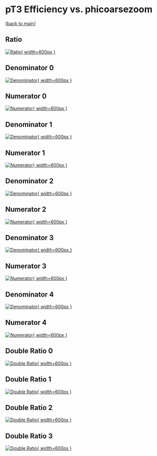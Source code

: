 # pT3 Efficiency vs. phicoarsezoom

[[back to main](./)]



## Ratio

[![Ratio](../mtv/var/pT3_vtr_0_-1_eff_phicoarsezoom.png){ width=600px }](../mtv/var/pT3_vtr_0_-1_eff_phicoarsezoom.pdf)

## Denominator 0

[![Denominator](../mtv/den/pT3_vtr_0_-1_eff_phicoarsezoom_den0.png){ width=600px }](../mtv/den/pT3_vtr_0_-1_eff_phicoarsezoom_den0.pdf)

## Numerator 0

[![Numerator](../mtv/num/pT3_vtr_0_-1_eff_phicoarsezoom_num0.png){ width=600px }](../mtv/num/pT3_vtr_0_-1_eff_phicoarsezoom_num0.pdf)

## Denominator 1

[![Denominator](../mtv/den/pT3_vtr_0_-1_eff_phicoarsezoom_den1.png){ width=600px }](../mtv/den/pT3_vtr_0_-1_eff_phicoarsezoom_den1.pdf)

## Numerator 1

[![Numerator](../mtv/num/pT3_vtr_0_-1_eff_phicoarsezoom_num1.png){ width=600px }](../mtv/num/pT3_vtr_0_-1_eff_phicoarsezoom_num1.pdf)

## Denominator 2

[![Denominator](../mtv/den/pT3_vtr_0_-1_eff_phicoarsezoom_den2.png){ width=600px }](../mtv/den/pT3_vtr_0_-1_eff_phicoarsezoom_den2.pdf)

## Numerator 2

[![Numerator](../mtv/num/pT3_vtr_0_-1_eff_phicoarsezoom_num2.png){ width=600px }](../mtv/num/pT3_vtr_0_-1_eff_phicoarsezoom_num2.pdf)

## Denominator 3

[![Denominator](../mtv/den/pT3_vtr_0_-1_eff_phicoarsezoom_den3.png){ width=600px }](../mtv/den/pT3_vtr_0_-1_eff_phicoarsezoom_den3.pdf)

## Numerator 3

[![Numerator](../mtv/num/pT3_vtr_0_-1_eff_phicoarsezoom_num3.png){ width=600px }](../mtv/num/pT3_vtr_0_-1_eff_phicoarsezoom_num3.pdf)

## Denominator 4

[![Denominator](../mtv/den/pT3_vtr_0_-1_eff_phicoarsezoom_den4.png){ width=600px }](../mtv/den/pT3_vtr_0_-1_eff_phicoarsezoom_den4.pdf)

## Numerator 4

[![Numerator](../mtv/num/pT3_vtr_0_-1_eff_phicoarsezoom_num4.png){ width=600px }](../mtv/num/pT3_vtr_0_-1_eff_phicoarsezoom_num4.pdf)

## Double Ratio 0

[![Double Ratio](../mtv/ratio/pT3_vtr_0_-1_eff_phicoarsezoom_ratio0.png){ width=600px }](../mtv/ratio/pT3_vtr_0_-1_eff_phicoarsezoom_ratio0.pdf)

## Double Ratio 1

[![Double Ratio](../mtv/ratio/pT3_vtr_0_-1_eff_phicoarsezoom_ratio1.png){ width=600px }](../mtv/ratio/pT3_vtr_0_-1_eff_phicoarsezoom_ratio1.pdf)

## Double Ratio 2

[![Double Ratio](../mtv/ratio/pT3_vtr_0_-1_eff_phicoarsezoom_ratio2.png){ width=600px }](../mtv/ratio/pT3_vtr_0_-1_eff_phicoarsezoom_ratio2.pdf)

## Double Ratio 3

[![Double Ratio](../mtv/ratio/pT3_vtr_0_-1_eff_phicoarsezoom_ratio3.png){ width=600px }](../mtv/ratio/pT3_vtr_0_-1_eff_phicoarsezoom_ratio3.pdf)

